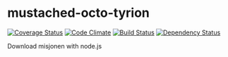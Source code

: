 mustached-octo-tyrion
=====================
[![Coverage Status](http://img.shields.io/coveralls/eiriksm/mustached-octo-tyrion.svg)](https://coveralls.io/r/eiriksm/mustached-octo-tyrion?branch=master)
[![Code Climate](http://img.shields.io/codeclimate/github/eiriksm/mustached-octo-tyrion.svg)](https://codeclimate.com/github/eiriksm/mustached-octo-tyrion)
[![Build Status](https://travis-ci.org/eiriksm/mustached-octo-tyrion.svg?branch=master)](https://travis-ci.org/eiriksm/mustached-octo-tyrion)
[![Dependency Status](https://david-dm.org/eiriksm/mustached-octo-tyrion.svg?theme=shields.io)](https://david-dm.org/eiriksm/mustached-octo-tyrion)

Download misjonen with node.js
